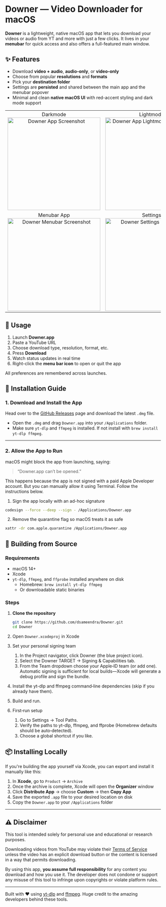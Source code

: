 # Downer — Video Downloader for macOS

**Downer** is a lightweight, native macOS app that lets you download your videos or audio from YT and more with just a few clicks. It lives in your **menubar** for quick access and also offers a full-featured main window.

## ✨ Features

- Download **video + audio**, **audio-only**, or **video-only**
- Choose from popular **resolutions** and **formats**
- Pick your **destination folder**
- Settings are **persisted** and shared between the main app and the menubar popover
- Minimal and clean **native macOS UI** with red-accent styling and dark mode support

<table align="center" style="border: none; border-collapse: collapse;">
<!--   <thead>
    <tr>
      <th align="center" style="padding: 8px; border: none;">App</th>
      <th align="center" style="padding: 8px; border: none;">Menubar Popover</th>
    </tr>
  </thead> -->
  <tbody>
    <tr>
	<td align="center" valign="top" style="border: none;">
		Darkmode
		<br>
		<img src="https://imgur.com/HJsr9dk.png" alt="Downer App Screenshot" width="300"/>
	</td>
	<td align="center" valign="top" style="border: none;">
		Lightmode
		<br>
        	<img src="https://imgur.com/13WYeoy.png" alt="Downer App Lightmode Screenshot" width="300"/>
     	</td>
   </tr>
   <tr>
       	<td align="center" valign="top" style="border: none;">
		Menubar App
		<br>
        	<img src="https://imgur.com/DqHR9HI.png" alt="Downer Menubar Screenshot" width="300"/>
      	</td>
      	<td align="center" valign="top" style="border: none;">
		Settings
		<br>
        	<img src="https://imgur.com/NTuM6in.png" alt="Downer Settings Screenshot" width="300"/>
      </td>
   </tr>
  </tbody>
</table>

## 🚀 Usage

1. Launch **Downer.app**  
2. Paste a YouTube URL  
3. Choose download type, resolution, format, etc.  
4. Press **Download**  
5. Watch status updates in real time  
6. Right-click the **menu bar icon** to open or quit the app

All preferences are remembered across launches.

## 💽 Installation Guide

### 1. Download and Install the App

Head over to the [GitHub Releases](https://github.com/dsameendra/Downer/releases) page and download the latest `.dmg` file.

- Open the `.dmg` and drag `Downer.app` into your `/Applications` folder.
- Make sure `yt-dlp` and `ffmpeg` is installed. If not install with `brew install yt-dlp ffmpeg`. 

---

### 2. Allow the App to Run

macOS might block the app from launching, saying:

> “Downer.app can’t be opened.”

This happens because the app is not signed with a paid Apple Developer account. But you can manually allow it using Terminal. Follow the instructions below.

1. Sign the app locally with an ad-hoc signature
```bash
codesign --force --deep --sign - /Applications/Downer.app
```

2. Remove the quarantine flag so macOS treats it as safe
```bash
xattr -dr com.apple.quarantine /Applications/Downer.app
```

## 🔧 Building from Source

### Requirements

- macOS 14+
- Xcode
- `yt-dlp`, `ffmpeg`, and `ffprobe` installed anywhere on disk  
  - Homebrew: `brew install yt-dlp ffmpeg`  
  - Or downloadable static binaries

### Steps

1. **Clone the repository**

   ```bash
   git clone https://github.com/dsameendra/Downer.git
   cd Downer
   ``` 
2. Open `Downer.xcodeproj` in Xcode
3. Set your personal signing team
	1.	In the Project navigator, click Downer (the blue project icon).
	2.	Select the Downer TARGET → Signing & Capabilities tab.
	3.	From the Team dropdown choose your Apple‑ID team (or add one).
Automatic signing is sufficient for local builds—Xcode will generate a
debug profile and sign the bundle.
4. Install the yt-dlp and ffmpeg command‑line dependencies (skip if you already have them).
5. Build and run.
7. First‑run setup
	1.	Go to Settings → Tool Paths.
	2.  Verify the paths to yt-dlp, ffmpeg, and ffprobe (Homebrew defaults should be auto‑detected).
	3.  Choose a global shortcut if you like.

## 📦 Installing Locally
If you're building the app yourself via Xcode, you can export and install it manually like this:
1. In **Xcode**, go to `Product` → `Archive`
2. Once the archive is complete, Xcode will open the **Organizer** window
3. Click **Distribute App** → choose **Custom** → then **Copy App**
4. Save the exported `.app` file to your desired location on disk
5. Copy the `Downer.app` to your `/Applications` folder

---

## ⚠️ Disclaimer

This tool is intended solely for personal use and educational or research purposes.

Downloading videos from YouTube may violate their [Terms of Service](https://www.youtube.com/t/terms) unless the video has an explicit download button or the content is licensed in a way that permits downloading.

By using this app, **you assume full responsibility** for any content you download and how you use it. The developer does not condone or support any misuse of this tool to infringe upon copyrights or violate platform rules.

---

Built with ❤️ using [yt-dlp](https://github.com/yt-dlp/yt-dlp) and [ffmpeg](https://www.ffmpeg.org). Huge credit to the amazing developers behind these tools.
